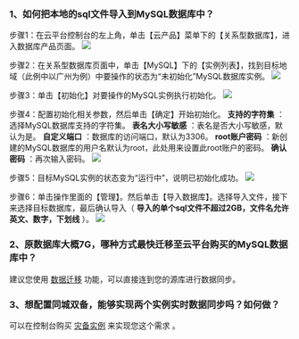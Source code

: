 ### 1、如何把本地的sql文件导入到MySQL数据库中？

步骤1：在云平台控制台的左上角，单击【云产品】菜单下的【关系型数据库】，进入数据库产品页面。
![](http://imgcache.tcecqpoc.fsphere.cn/image/mc.qcloudimg.com/static/img/511cad3621447b36d204b87bf83bb09f/image.png)

步骤2：在关系型数据库页面中，单击【MySQL】下的【实例列表】，找到目标地域（此例中以广州为例）中要操作的状态为“未初始化”MySQL数据库实例。
![](http://imgcache.tcecqpoc.fsphere.cn/image/mc.qcloudimg.com/static/img/bc6f4a538ac4bf614e3a270338a7be4c/image.png)

步骤3：单击【初始化】对要操作的MySQL实例执行初始化。
![](http://imgcache.tcecqpoc.fsphere.cn/image/mc.qcloudimg.com/static/img/fe0ebd9776b6f920338e9436b82024a3/image.png)

步骤4：配置初始化相关参数，然后单击【确定】开始初始化。
 __支持的字符集__ ：选择MySQL数据库支持的字符集。
 __表名大小写敏感__ ：表名是否大小写敏感，默认为是。
 __自定义端口__ ：数据库的访问端口，默认为3306。
 __root账户密码__ ：新创建的MySQL数据库的用户名默认为root，此处用来设置此root账户的密码。
 __确认密码__ ：再次输入密码。
![](http://imgcache.tcecqpoc.fsphere.cn/image/mc.qcloudimg.com/static/img/a1b69801dc18d284ef8b0f3ea777265b/image.png)

步骤5：目标MySQL实例的状态变为“运行中”，说明已初始化成功。
![](http://imgcache.tcecqpoc.fsphere.cn/image/mc.qcloudimg.com/static/img/81234ad724b600506564d920b051ce3f/image.png)

步骤6：单击操作里面的【管理】。然后单击【导入数据库】。选择导入文件，接下来选择目标数据库，最后确认导入（ __导入的单个sql文件不超过2GB，文件名允许英文、数字，下划线__ ）。
![](http://imgcache.tcecqpoc.fsphere.cn/image/mc.qcloudimg.com/static/img/5cf4795c885ea7a699dcf5b94a4a725e/image.png)



### 2、原数据库大概7G，哪种方式最快迁移至云平台购买的MySQL数据库中？
建议您使用 [数据迁移](/document/product/571/8710) 功能，可以直接连到您的源库进行数据同步。

### 3、想配置同城双备，能够实现两个实例实时数据同步吗？如何做？
可以在控制台购买 [灾备实例](/document/product/236/7272) 来实现您这个需求 。
